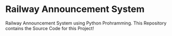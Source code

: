 # Railway Announcement System

Railway Announcement System using Python Prohramming. This Repository contains the Source Code for this Project!